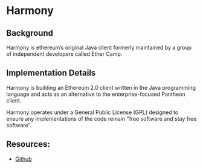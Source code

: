 # Harmony

## Background

Harmony is ethereum’s original Java client formerly maintained by a group of independent developers called Ether Camp.

## Implementation Details

Harmony is building an Ethereum 2.0 client written in the Java programming language and acts as an alternative to the enterprise-focused Pantheon client.

Harmony operates under a General Public License (GPL) designed to ensure any implementations of the code remain "free software and stay free software".

## Resources:
* [Github](https://github.com/ether-camp/ethereum-harmony)
